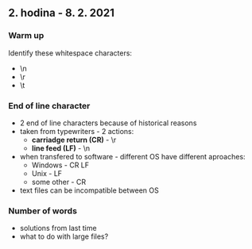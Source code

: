 ## 2. hodina - 8. 2. 2021

### Warm up

Identify these whitespace characters:
- \n
- \r
- \t


### End of line character

- 2 end of line characters because of historical reasons
- taken from typewriters - 2 actions:
  - **carriadge return (CR)** - \r
  - **line feed (LF)** - \n
- when transfered to software - different OS have different aproaches:
  - Windows - CR LF
  - Unix - LF
  - some other - CR
- text files can be incompatible between OS

### Number of words

- solutions from last time
- what to do with large files?
